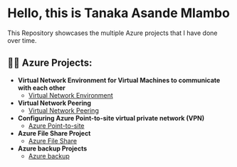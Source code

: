 # Hello, this is Tanaka Asande Mlambo
This Repository showcases the multiple Azure projects that I have done over time.

<h2>👨‍💻 Azure Projects:</h2>

- <b>Virtual Network Environment for Virtual Machines to communicate with each other</b>
  - [Virtual Network Environment](https://github.com/Tanakagi/Virtual-Network-Environment-for-Virtual-Machines-to-communicate-with-each-other)
- <b>Virtual Network Peering</b>
  - [Virtual Network Peering](https://github.com/Tanakagi/Virtual-Network-Peering)
- <b>Configuring Azure Point-to-site virtual private network (VPN)</b>
  - [Azure Point-to-site](https://github.com/Tanakagi/Configuring-Azure-Point-to-site-virtual-private-network-VPN-)
- <b> Azure File Share Project</b>
  - [Azure File Share](https://github.com/Tanakagi/Azure-File-Share-Project)
- <b>Azure backup Projects</b>
  - [Azure backup](https://github.com/Tanakagi/Azure-back-up-project)
  

